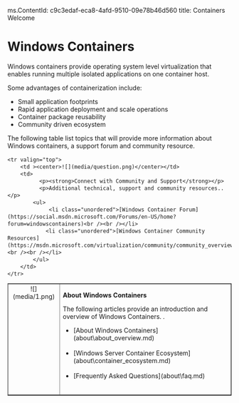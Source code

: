 ms.ContentId: c9c3edaf-eca8-4afd-9510-09e78b46d560
title: Containers Welcome


# Windows Containers

Windows containers provide operating system level virtualization that enables running multiple isolated applications on one container host.

Some advantages of containerization include:
* Small application footprints
* Rapid application deployment and scale operations
* Container package reusability 
* Community driven ecosystem

The following table list topics that will provide more information about Windows containers, a support forum and community resource.

<table border="1" style="background-color:FFFFCC;border-collapse:collapse;border:1px solid FFCC00;color:000000;width:100%" cellpadding="15" cellspacing="3">
	<tr valign="top">
		<td ><center>![](media/1.png)</center></td>
		<td valign="top">		
              	<p><strong>About Windows Containers</strong></p>
              	<p>The following articles provide an introduction and overview of Windows Containers. .</p>
			<ul>
				<li class="unordered">[About Windows Containers](about\about_overview.md)<br /><br /></li>
                <li class="unordered">[Windows Server Container Ecosystem](about\container_ecosystem.md)<br /><br /></li>
				<li class="unordered">[Frequently Asked Questions](about\faq.md)<br /><br /></li>
			</ul>	
		</td>
	</tr>
	
	<tr valign="top">
		<td ><center>![](media/question.png)</center></td>
		<td>		
              <p><strong>Connect with Community and Support</strong></p>
              <p>Additional technical, support and community resources..</p>
 			<ul>
				 <li class="unordered">[Windows Container Forum](https://social.msdn.microsoft.com/Forums/en-US/home?forum=windowscontainers)<br /><br /></li>
				<li class="unordered">[Windows Container Community Resources](https://msdn.microsoft.com/virtualization/community/community_overview)<br /><br /></li>
			</ul>
		</td>
	</tr>	
	
</table>
